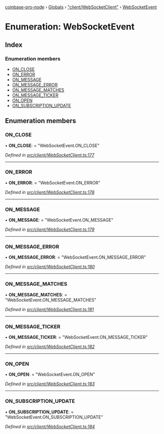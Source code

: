 [coinbase-pro-node](../README.md) › [Globals](../globals.md) › ["client/WebSocketClient"](../modules/_client_websocketclient_.md) › [WebSocketEvent](_client_websocketclient_.websocketevent.md)

# Enumeration: WebSocketEvent

## Index

### Enumeration members

- [ON_CLOSE](_client_websocketclient_.websocketevent.md#on_close)
- [ON_ERROR](_client_websocketclient_.websocketevent.md#on_error)
- [ON_MESSAGE](_client_websocketclient_.websocketevent.md#on_message)
- [ON_MESSAGE_ERROR](_client_websocketclient_.websocketevent.md#on_message_error)
- [ON_MESSAGE_MATCHES](_client_websocketclient_.websocketevent.md#on_message_matches)
- [ON_MESSAGE_TICKER](_client_websocketclient_.websocketevent.md#on_message_ticker)
- [ON_OPEN](_client_websocketclient_.websocketevent.md#on_open)
- [ON_SUBSCRIPTION_UPDATE](_client_websocketclient_.websocketevent.md#on_subscription_update)

## Enumeration members

### ON_CLOSE

• **ON_CLOSE**: = "WebSocketEvent.ON_CLOSE"

_Defined in [src/client/WebSocketClient.ts:177](https://github.com/bennyn/coinbase-pro-node/blob/1a12582/src/client/WebSocketClient.ts#L177)_

---

### ON_ERROR

• **ON_ERROR**: = "WebSocketEvent.ON_ERROR"

_Defined in [src/client/WebSocketClient.ts:178](https://github.com/bennyn/coinbase-pro-node/blob/1a12582/src/client/WebSocketClient.ts#L178)_

---

### ON_MESSAGE

• **ON_MESSAGE**: = "WebSocketEvent.ON_MESSAGE"

_Defined in [src/client/WebSocketClient.ts:179](https://github.com/bennyn/coinbase-pro-node/blob/1a12582/src/client/WebSocketClient.ts#L179)_

---

### ON_MESSAGE_ERROR

• **ON_MESSAGE_ERROR**: = "WebSocketEvent.ON_MESSAGE_ERROR"

_Defined in [src/client/WebSocketClient.ts:180](https://github.com/bennyn/coinbase-pro-node/blob/1a12582/src/client/WebSocketClient.ts#L180)_

---

### ON_MESSAGE_MATCHES

• **ON_MESSAGE_MATCHES**: = "WebSocketEvent.ON_MESSAGE_MATCHES"

_Defined in [src/client/WebSocketClient.ts:181](https://github.com/bennyn/coinbase-pro-node/blob/1a12582/src/client/WebSocketClient.ts#L181)_

---

### ON_MESSAGE_TICKER

• **ON_MESSAGE_TICKER**: = "WebSocketEvent.ON_MESSAGE_TICKER"

_Defined in [src/client/WebSocketClient.ts:182](https://github.com/bennyn/coinbase-pro-node/blob/1a12582/src/client/WebSocketClient.ts#L182)_

---

### ON_OPEN

• **ON_OPEN**: = "WebSocketEvent.ON_OPEN"

_Defined in [src/client/WebSocketClient.ts:183](https://github.com/bennyn/coinbase-pro-node/blob/1a12582/src/client/WebSocketClient.ts#L183)_

---

### ON_SUBSCRIPTION_UPDATE

• **ON_SUBSCRIPTION_UPDATE**: = "WebSocketEvent.ON_SUBSCRIPTION_UPDATE"

_Defined in [src/client/WebSocketClient.ts:184](https://github.com/bennyn/coinbase-pro-node/blob/1a12582/src/client/WebSocketClient.ts#L184)_

